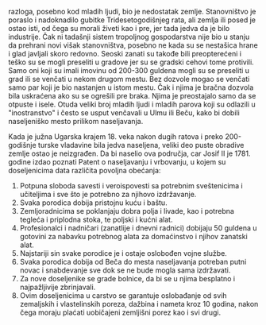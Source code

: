 razloga, posebno kod mladih ljudi, bio je nedostatak zemlje. Stanovništvo je poraslo i nadoknadilo gubitke Tridesetogodišnjeg rata, ali zemlja ili posed je ostao isti, od čega su morali živeti kao i pre, jer tada jedva da je bilo industrije. Čak ni tadašnji sistem tropoljnog gospodarstva nije bio u stanju da prehrani novi višak stanovništva, posebno ne kada su se nestašica hrane i glad javljali skoro redovno. Seoski zanati su takođe bili preopterećeni i teško su se mogli preseliti u gradove jer su se gradski cehovi tome protivili. Samo oni koji su imali imovinu od 200-300 guldena mogli su se preseliti u grad ili se venčati u nekom drugom mestu. Bez dozvole mogao se venčati samo par koji je bio nastanjen u istom mestu. Čak i njima je bračna dozvola bila uskraćena ako su se ogrešili pre braka. Njima je preostajalo samo da se otpuste i isele. Otuda veliki broj mladih ljudi i mladih parova koji su odlazili u "inostranstvo" i često se usput venčavali u Ulmu ili Beču, kako bi dobili naseljeniško mesto prilikom naseljavanja.

Kada je južna Ugarska krajem 18. veka nakon dugih ratova i preko 200-godišnje turske vladavine bila jedva naseljena, veliki deo puste obradive zemlje ostao je neizgrađen. Da bi naselio ova područja, car Josif II je 1781. godine izdao poznati Patent o naseljavanju i vrbovanju, u kojem su doseljenicima data različita povoljna obećanja:

1. Potpuna sloboda savesti i veroispovesti sa potrebnim sveštenicima i učiteljima i sve što je potrebno za njihovo izdržavanje.
2. Svaka porodica dobija pristojnu kuću i baštu.
3. Zemljoradnicima se poklanjaju dobra polja i livade, kao i potrebna tegleća i priplodna stoka, te poljski i kućni alat.
4. Profesionalci i nadničari (zanatlije i dnevni radnici) dobijaju 50 guldena u gotovini za nabavku potrebnog alata za domaćinstvo i njihov zanatski alat.
5. Najstariji sin svake porodice je i ostaje oslobođen vojne službe.
6. Svaka porodica dobija od Beča do mesta naseljavanja potreban putni novac i snabdevanje sve dok se ne bude mogla sama izdržavati.
7. Za nove doseljenike se grade bolnice, da bi se u njima besplatno i najpažljivije zbrinjavali.
8. Ovim doseljenicima u carstvo se garantuje oslobađanje od svih zemaljskih i vlastelinskih poreza, dažbina i nameta kroz 10 godina, nakon čega moraju plaćati uobičajeni zemljišni porez kao i svi drugi.
